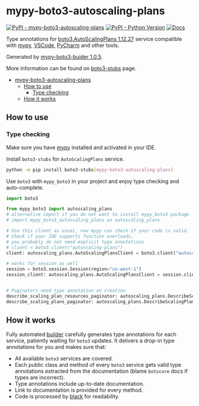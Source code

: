# mypy-boto3-autoscaling-plans

[![PyPI - mypy-boto3-autoscaling-plans](https://img.shields.io/pypi/v/mypy-boto3-autoscaling-plans.svg?color=blue)](https://pypi.org/project/mypy-boto3-autoscaling-plans)
[![PyPI - Python Version](https://img.shields.io/pypi/pyversions/mypy-boto3-autoscaling-plans.svg?color=blue)](https://pypi.org/project/mypy-boto3-autoscaling-plans)
[![Docs](https://img.shields.io/readthedocs/mypy-boto3-builder.svg?color=blue)](https://mypy-boto3-builder.readthedocs.io/)

Type annotations for
[boto3.AutoScalingPlans 1.12.27](https://boto3.amazonaws.com/v1/documentation/api/1.12.27/reference/services/autoscaling-plans.html#AutoScalingPlans) service
compatible with [mypy](https://github.com/python/mypy), [VSCode](https://code.visualstudio.com/),
[PyCharm](https://www.jetbrains.com/pycharm/) and other tools.

Generated by [mypy-boto3-buider 1.0.5](https://github.com/vemel/mypy_boto3_builder).

More information can be found on [boto3-stubs](https://pypi.org/project/boto3-stubs/) page.

- [mypy-boto3-autoscaling-plans](#mypy-boto3-autoscaling-plans)
  - [How to use](#how-to-use)
    - [Type checking](#type-checking)
  - [How it works](#how-it-works)

## How to use

### Type checking

Make sure you have [mypy](https://github.com/python/mypy) installed and activated in your IDE.

Install `boto3-stubs` for `AutoScalingPlans` service.

```bash
python -m pip install boto3-stubs[mypy-boto3-autoscaling-plans]
```

Use `boto3` with `mypy_boto3` in your project and enjoy type checking and auto-complete.

```python
import boto3

from mypy_boto3 import autoscaling_plans
# alternative import if you do not want to install mypy_boto3 package
# import mypy_boto3_autoscaling_plans as autoscaling_plans

# Use this client as usual, now mypy can check if your code is valid.
# Check if your IDE supports function overloads,
# you probably do not need explicit type annotations
# client = boto3.client("autoscaling-plans")
client: autoscaling_plans.AutoScalingPlansClient = boto3.client("autoscaling-plans")

# works for session as well
session = boto3.session.Session(region="us-west-1")
session_client: autoscaling_plans.AutoScalingPlansClient = session.client("autoscaling-plans")


# Paginators need type annotation on creation
describe_scaling_plan_resources_paginator: autoscaling_plans.DescribeScalingPlanResourcesPaginator = client.get_paginator("describe_scaling_plan_resources")
describe_scaling_plans_paginator: autoscaling_plans.DescribeScalingPlansPaginator = client.get_paginator("describe_scaling_plans")
```

## How it works

Fully automated [builder](https://github.com/vemel/mypy_boto3_builder) carefully generates
type annotations for each service, patiently waiting for `boto3` updates. It delivers
a drop-in type annotations for you and makes sure that:

- All available `boto3` services are covered.
- Each public class and method of every `boto3` service gets valid type annotations
  extracted from the documentation (blame `botocore` docs if types are incorrect).
- Type annotations include up-to-date documentation.
- Link to documentation is provided for every method.
- Code is processed by [black](https://github.com/psf/black) for readability.